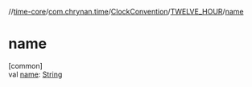 //[time-core](../../../../index.md)/[com.chrynan.time](../../index.md)/[ClockConvention](../index.md)/[TWELVE_HOUR](index.md)/[name](name.md)

# name

[common]\
val [name](name.md): [String](https://kotlinlang.org/api/latest/jvm/stdlib/kotlin/-string/index.html)
